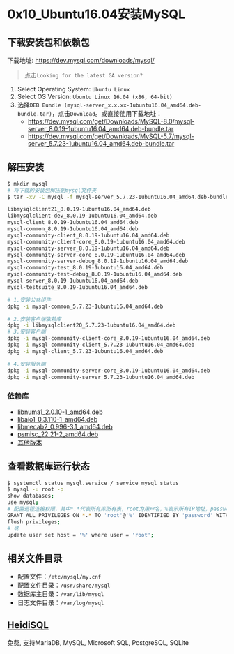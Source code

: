 # 0x10_Ubuntu16.04安装MySQL

## 下载安装包和依赖包

下载地址: https://dev.mysql.com/downloads/mysql/

> 点击`Looking for the latest GA version?`

1. Select Operating System: `Ubuntu Linux`
2. Select OS Version: `Ubuntu Linux 16.04 (x86, 64-bit)`
3. 选择`DEB Bundle (mysql-server_x.x.xx-1ubuntu16.04_amd64.deb-bundle.tar)`，点击`Download`。或直接使用下载地址：
    - https://dev.mysql.com/get/Downloads/MySQL-8.0/mysql-server_8.0.19-1ubuntu16.04_amd64.deb-bundle.tar
    - https://dev.mysql.com/get/Downloads/MySQL-5.7/mysql-server_5.7.23-1ubuntu16.04_amd64.deb-bundle.tar

## 解压安装

```bash
$ mkdir mysql
# 将下载的安装包解压到mysql文件夹
$ tar -xv -C mysql -f mysql-server_5.7.23-1ubuntu16.04_amd64.deb-bundle.tar

libmysqlclient21_8.0.19-1ubuntu16.04_amd64.deb
libmysqlclient-dev_8.0.19-1ubuntu16.04_amd64.deb
mysql-client_8.0.19-1ubuntu16.04_amd64.deb
mysql-common_8.0.19-1ubuntu16.04_amd64.deb
mysql-community-client_8.0.19-1ubuntu16.04_amd64.deb
mysql-community-client-core_8.0.19-1ubuntu16.04_amd64.deb
mysql-community-server_8.0.19-1ubuntu16.04_amd64.deb
mysql-community-server-core_8.0.19-1ubuntu16.04_amd64.deb
mysql-community-server-debug_8.0.19-1ubuntu16.04_amd64.deb
mysql-community-test_8.0.19-1ubuntu16.04_amd64.deb
mysql-community-test-debug_8.0.19-1ubuntu16.04_amd64.deb
mysql-server_8.0.19-1ubuntu16.04_amd64.deb
mysql-testsuite_8.0.19-1ubuntu16.04_amd64.deb

# 1.安装公共组件
dpkg -i mysql-common_5.7.23-1ubuntu16.04_amd64.deb

# 2.安装客户端依赖库
dpkg -i libmysqlclient20_5.7.23-1ubuntu16.04_amd64.deb
# 3.安装客户端
dpkg -i mysql-community-client-core_8.0.19-1ubuntu16.04_amd64.deb
dpkg -i mysql-community-client_5.7.23-1ubuntu16.04_amd64.deb
dpkg -i mysql-client_5.7.23-1ubuntu16.04_amd64.deb

# 4.安装服务端
dpkg -i mysql-community-server-core_8.0.19-1ubuntu16.04_amd64.deb
dpkg -i mysql-community-server_5.7.23-1ubuntu16.04_amd64.deb
```

### 依赖库

- [libnuma1_2.0.10-1_amd64.deb](http://ftp.br.debian.org/debian/pool/main/n/numactl/libnuma1_2.0.10-1_amd64.deb)
- [libaio1_0.3.110-1_amd64.deb](http://ftp.br.debian.org/debian/pool/main/liba/libaio/libaio1_0.3.110-1_amd64.deb)
- [libmecab2_0.996-3.1_amd64.deb](http://ftp.br.debian.org/debian/pool/main/m/mecab/libmecab2_0.996-3.1_amd64.deb)
- [psmisc_22.21-2_amd64.deb](http://ftp.br.debian.org/debian/pool/main/p/psmisc/psmisc_22.21-2_amd64.deb)
- [其他版本](http://ftp.br.debian.org/debian/pool/main/)


## 查看数据库运行状态

```bash
$ systemctl status mysql.service / service mysql status
$ mysql -u root -p
show databases;
use mysql;
# 配置远程连接权限，其中*.*代表所有库所有表，root为用户名，%表示所有IP地址，password为密码
GRANT ALL PRIVILEGES ON *.* TO 'root'@'%' IDENTIFIED BY 'password' WITH GRANT OPTION;
flush privileges;
# 或
update user set host = '%' where user = 'root';
```


## 相关文件目录

+ 配置文件：`/etc/mysql/my.cnf`
+ 配置文件目录：`/usr/share/mysql`
+ 数据库主目录：`/var/lib/mysql`
+ 日志文件目录：`/var/log/mysql`


## [HeidiSQL](https://www.heidisql.com/)

免费, 支持MariaDB, MySQL, Microsoft SQL, PostgreSQL, SQLite
